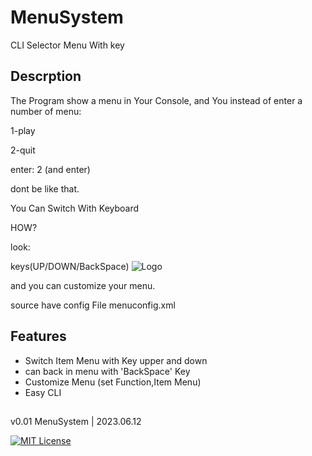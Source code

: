 # MenuSystem
CLI Selector Menu With key 


## Descrption

The Program show a menu in Your Console, and You instead of enter a number of menu: 

1-play

2-quit

enter: 2 (and enter)

dont be like that.

You Can Switch With Keyboard

HOW? 

look:

keys(UP/DOWN/BackSpace)
![Logo](https://media.discordapp.net/attachments/603940148345962516/1117579206763757588/a.gif)

and you can customize your menu.

source have config File menuconfig.xml

## Features

- Switch Item Menu with Key upper and down
- can back in menu with 'BackSpace' Key
- Customize Menu (set Function,Item Menu)
- Easy CLI


## 

v0.01 MenuSystem 
| 2023.06.12

[![MIT License](https://img.shields.io/badge/License-MIT-green.svg)](https://choosealicense.com/licenses/mit/)
